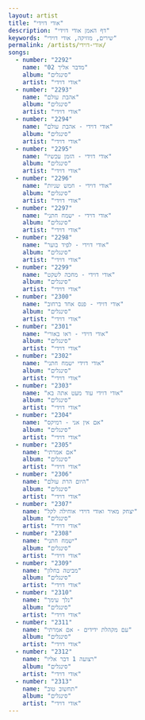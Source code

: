 ```yaml
---
layout: artist
title: "אודי דוידי"
description: "דף האמן אודי דוידי"
keywords: "שירים, מוזיקה, אודי דוידי"
permalink: /artists/אודי-דוידי/
songs:
  - number: "2292"
    name: "02 מדבר אליך"
    album: "סינגלים"
    artist: "אודי דוידי"
  - number: "2293"
    name: "אהבת עולם"
    album: "סינגלים"
    artist: "אודי דוידי"
  - number: "2294"
    name: "אודי דוידי - אהבת עולם"
    album: "סינגלים"
    artist: "אודי דוידי"
  - number: "2295"
    name: "אודי דוידי - הזמן עכשיו"
    album: "סינגלים"
    artist: "אודי דוידי"
  - number: "2296"
    name: "אודי דוידי - חמש שניות"
    album: "סינגלים"
    artist: "אודי דוידי"
  - number: "2297"
    name: "אודי דוידי - ישמח חתני"
    album: "סינגלים"
    artist: "אודי דוידי"
  - number: "2298"
    name: "אודי דוידי - לפיד בוער"
    album: "סינגלים"
    artist: "אודי דוידי"
  - number: "2299"
    name: "אודי דוידי - מחכה לשקט"
    album: "סינגלים"
    artist: "אודי דוידי"
  - number: "2300"
    name: "אודי דוידי - פנס אחד ברחוב"
    album: "סינגלים"
    artist: "אודי דוידי"
  - number: "2301"
    name: "אודי דוידי - ראו באורי"
    album: "סינגלים"
    artist: "אודי דוידי"
  - number: "2302"
    name: "אודי דוידי ישמח חתני"
    album: "סינגלים"
    artist: "אודי דוידי"
  - number: "2303"
    name: "אודי דוידי עוד מעט אתה בא"
    album: "סינגלים"
    artist: "אודי דוידי"
  - number: "2304"
    name: "אם אין אני - רמיקס"
    album: "סינגלים"
    artist: "אודי דוידי"
  - number: "2305"
    name: "אם אמרתי"
    album: "סינגלים"
    artist: "אודי דוידי"
  - number: "2306"
    name: "היום הרת עולם"
    album: "סינגלים"
    artist: "אודי דוידי"
  - number: "2307"
    name: "יצחק מאיר ואודי דוידי אוחילה לקל"
    album: "סינגלים"
    artist: "אודי דוידי"
  - number: "2308"
    name: "ישמח חתני"
    album: "סינגלים"
    artist: "אודי דוידי"
  - number: "2309"
    name: "מביטה בחלון"
    album: "סינגלים"
    artist: "אודי דוידי"
  - number: "2310"
    name: "נלך עימך"
    album: "סינגלים"
    artist: "אודי דוידי"
  - number: "2311"
    name: "עם מקהלת ידידים - אם אמרתי"
    album: "סינגלים"
    artist: "אודי דוידי"
  - number: "2312"
    name: "רצועה 1 דבר אליו"
    album: "סינגלים"
    artist: "אודי דוידי"
  - number: "2313"
    name: "תחשוב טוב"
    album: "סינגלים"
    artist: "אודי דוידי"
---
```

